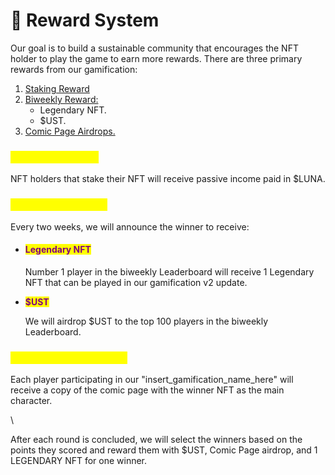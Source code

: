# 🎯 Reward System

Our goal is to build a sustainable community that encourages the NFT holder to play the game to earn more rewards. There are three primary rewards from our gamification:

1. [Staking Reward](reward-system.md#1.-staking-reward)
2. [Biweekly Reward:](reward-system.md#2.-biweekly-reward)
   * Legendary NFT.
   * $UST.
3. &#x20;[Comic Page Airdrops.](reward-system.md#3.-comic-page-airdrops)

### <mark style="color:yellow;">1. Staking Reward</mark>

NFT holders that stake their NFT will receive passive income paid in $LUNA.&#x20;

### <mark style="color:yellow;">2. Biweekly Reward</mark>

Every two weeks, we will announce the winner to receive:

*   #### &#x20;<mark style="color:purple;">Legendary NFT</mark>

    Number 1 player in the biweekly Leaderboard will receive 1 Legendary NFT that can be played in our gamification v2 update.
*   <mark style="color:purple;">**$UST**</mark>

    We will airdrop $UST to the top 100 players in the biweekly Leaderboard.

### <mark style="color:yellow;">3. Comic Page Airdrops</mark>

Each player participating in our "insert\_gamification\_name\_here" will receive a copy of the comic page with the winner NFT as the main character.

<mark style="color:yellow;"></mark>

<mark style="color:yellow;"></mark>





\


After each round is concluded, we will select the winners based on the points they scored and reward them with $UST, Comic Page airdrop, and 1 LEGENDARY NFT for one winner.
